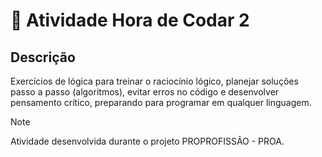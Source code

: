 # 🐙 Atividade Hora de Codar 2

## Descrição
Exercícios de lógica para treinar o raciocínio lógico, planejar soluções passo a passo (algoritmos), evitar erros no código e desenvolver pensamento crítico, preparando para programar em qualquer linguagem.

> [!NOTE]
> Atividade desenvolvida durante o projeto PROPROFISSÃO - PROA.
